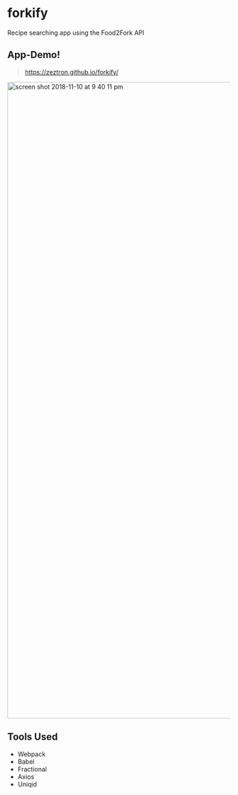 # forkify
Recipe searching app using the Food2Fork API

## App-Demo!
> https://zeztron.github.io/forkify/

<img width="1437" alt="screen shot 2018-11-10 at 9 40 11 pm" src="https://user-images.githubusercontent.com/41349472/48308383-45ae2900-e531-11e8-84bf-2262655ce3a1.png">

## Tools Used
* Webpack
* Babel
* Fractional
* Axios
* Uniqid
